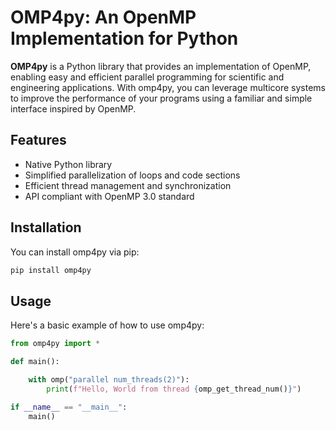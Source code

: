 # OMP4py: An OpenMP Implementation for Python

**OMP4py** is a Python library that provides an implementation of OpenMP, enabling easy and efficient parallel programming for scientific and engineering applications. With omp4py, you can leverage multicore systems to improve the performance of your programs using a familiar and simple interface inspired by OpenMP.

## Features

- Native Python library
- Simplified parallelization of loops and code sections
- Efficient thread management and synchronization
- API compliant with OpenMP 3.0 standard

## Installation

You can install omp4py via pip:

```bash
pip install omp4py
```

## Usage

Here's a basic example of how to use omp4py:

```python
from omp4py import *

def main():

    with omp("parallel num_threads(2)"):
        print(f"Hello, World from thread {omp_get_thread_num()}")

if __name__ == "__main__":
    main()